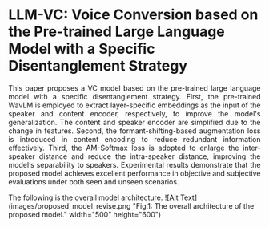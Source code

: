 # LLM-VC: Voice Conversion based on the Pre-trained Large Language Model with a Specific Disentanglement Strategy
<p align="justify"> This paper proposes a VC model based on the pre-trained large language model with a specific disentanglement strategy. First, the pre-trained WavLM is employed to extract layer-specific embeddings as the input of the speaker and content encoder, respectively, to improve the model's generalization. The content and speaker encoder are simplified due to the change in features. Second, the formant-shifting-based augmentation loss is introduced in content encoding to reduce redundant information effectively. Third, the AM-Softmax loss is adopted to enlarge the inter-speaker distance and reduce the intra-speaker distance, improving the model‘s separability to speakers. Experimental results demonstrate that the proposed model achieves excellent performance in objective and subjective evaluations under both seen and unseen scenarios.</p>

The following is the overall model architecture.
![Alt Text](images/proposed_model_revise.png "Fig.1: The overall architecture of the proposed model." width="500" height="600")

